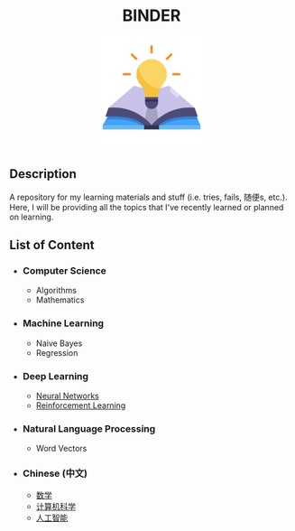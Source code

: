 <h1 align="center">BINDER</h1>
<p align="center"> 
    <img width="200" src="./logo.png" alt="logo">
</p>

## Description

A repository for my learning materials and stuff (i.e. tries, fails, 随便s, etc.). Here, I will be providing all the topics that I've recently learned or planned on learning.

## List of Content

- ### Computer Science
  - Algorithms
  - Mathematics
  
- ### Machine Learning

  - Naive Bayes
  - Regression

- ### Deep Learning

  - [Neural Networks](https://github.com/Sahandfer/BINDER/tree/master/NN/)
  - [Reinforcement Learning](https://github.com/Sahandfer/BINDER/tree/master/RL/)
  
- ### Natural Language Processing

  - Word Vectors
  
- ### Chinese (中文)

  - [数学](https://github.com/Sahandfer/BINDER/blob/master/Chinese/%E6%95%B0%E5%AD%A6.md)
  - [计算机科学](https://github.com/Sahandfer/BINDER/blob/master/Chinese/%E8%AE%A1%E7%AE%97%E6%9C%BA%E7%A7%91%E5%AD%A6.md)
  - [人工智能](https://github.com/Sahandfer/BINDER/blob/master/Chinese/%E4%BA%BA%E5%B7%A5%E6%99%BA%E8%83%BD.md)

